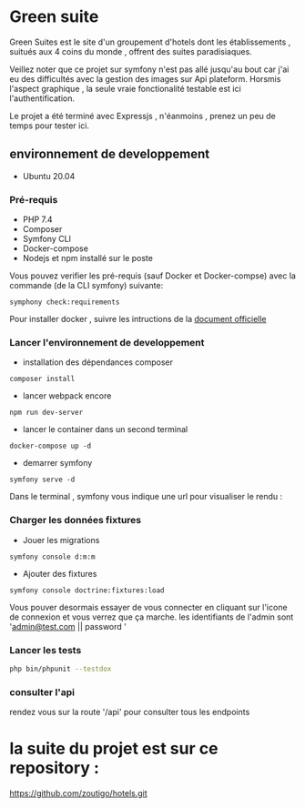 # Green suite

Green Suites est le site d'un groupement d'hotels dont les établissements , suitués aux 4 coins du monde , offrent des suites paradisiaques.

Veillez noter que ce projet sur symfony n'est pas allé jusqu'au bout car j'ai eu des difficultés avec la gestion des images sur Api plateform. Horsmis l'aspect graphique , la seule vraie fonctionalité testable est ici l'authentification.

Le projet a été terminé avec Expressjs , n'éanmoins , prenez un peu de temps pour tester ici.

## environnement de developpement

- Ubuntu 20.04

### Pré-requis

- PHP 7.4
- Composer
- Symfony CLI
- Docker-compose
- Nodejs et npm installé sur le poste

Vous pouvez verifier les pré-requis (sauf Docker et Docker-compse) avec la commande (de la CLI symfony) suivante:

`symphony check:requirements`

Pour installer docker , suivre les intructions de la [document officielle](https://docs.docker.com/get-docker/)

### Lancer l'environnement de developpement

- installation des dépendances composer

`composer install`

- lancer webpack encore

`npm run dev-server`

- lancer le container dans un second terminal

`docker-compose up -d`

- demarrer symfony

`symfony serve -d`

Dans le terminal , symfony vous indique une url pour visualiser le rendu :

### Charger les données fixtures

- Jouer les migrations

`symfony console d:m:m`

- Ajouter des fixtures

`symfony console doctrine:fixtures:load`

Vous pouver desormais essayer de vous connecter en cliquant sur l'icone de connexion et vous verrez que ça marche.
les identifiants de l'admin sont 'admin@test.com || password '

### Lancer les tests

```bash
php bin/phpunit --testdox

```

### consulter l'api

rendez vous sur la route '/api' pour consulter tous les endpoints

# la suite du projet est sur ce repository :

https://github.com/zoutigo/hotels.git
